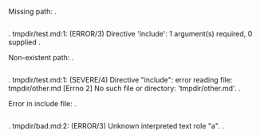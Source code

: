 Missing path:
.
```{include}
```
.
tmpdir/test.md:1: (ERROR/3) Directive 'include': 1 argument(s) required, 0 supplied
.

Non-existent path:
.
```{include} other.md
```
.
tmpdir/test.md:1: (SEVERE/4) Directive "include": error reading file: tmpdir/other.md
[Errno 2] No such file or directory: 'tmpdir/other.md'.
.

Error in include file:
.
```{include} bad.md
```
.
tmpdir/bad.md:2: (ERROR/3) Unknown interpreted text role "a".
.
